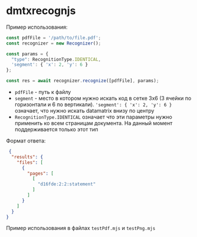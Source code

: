 # dmtxrecognjs

Пример использования:

```js
const pdfFile = '/path/to/file.pdf';
const recognizer = new Recognizer();

const params = {
  "type": RecognitionType.IDENTICAL,
  'segment': { 'x': 2, 'y': 6 }
};

const res = await recognizer.recognize([pdfFile], params);
```

- `pdfFile` - путь к файлу
- `segment` - место в котором нужно искать код в сетке 3х6 (3 ячейки по горизонтали и 6 по
  вертикали). `'segment': { 'x': 2, 'y': 6 }` означает, что нужно искать datamatrix внизу по центру
- `RecognitionType.IDENTICAL` означает что эти параметры нужно применить ко всем страницам документа. На данный момент
  поддерживается только этот тип

Формат ответа:
```json
 {
  "results": {
    "files": [
      {
        "pages": [
          [
            "d16fde:2:2:statement"
          ]
        ]
      }
    ]
  }
}
```

Пример использования в файлах `testPdf.mjs` и `testPng.mjs`

